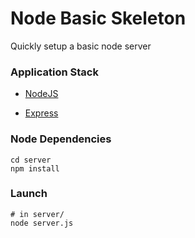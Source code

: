 # Node Basic Skeleton #
 
Quickly setup a basic node server

### Application Stack ######

- [NodeJS](http://www.nodejs.org)

- [Express](http://www.expressjs.com/)

### Node Dependencies ######

    cd server
    npm install

### Launch ######

    # in server/
    node server.js
